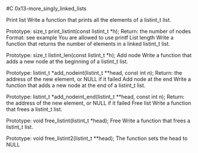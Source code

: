 #C 0x13-more_singly_linked_lists

Print list
Write a function that prints all the elements of a listint_t list.

Prototype: size_t print_listint(const listint_t *h);
Return: the number of nodes
Format: see example
You are allowed to use printf
List length
Write a function that returns the number of elements in a linked listint_t list.

Prototype: size_t listint_len(const listint_t *h);
Add node
Write a function that adds a new node at the beginning of a listint_t list.

Prototype: listint_t *add_nodeint(listint_t **head, const int n);
Return: the address of the new element, or NULL if it failed
Add node at the end
Write a function that adds a new node at the end of a listint_t list.

Prototype: listint_t *add_nodeint_end(listint_t **head, const int n);
Return: the address of the new element, or NULL if it failed
Free list
Write a function that frees a listint_t list.

Prototype: void free_listint(listint_t *head);
Free
Write a function that frees a listint_t list.

Prototype: void free_listint2(listint_t **head);
The function sets the head to NULL
